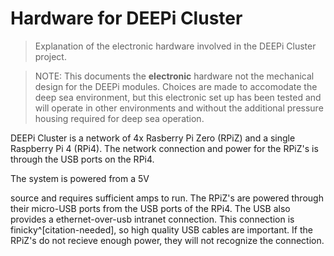 # Hardware for DEEPi Cluster #
> Explanation of the electronic hardware involved in the DEEPi Cluster
> project. 


> NOTE: This documents the **electronic** hardware not the mechanical
> design for the DEEPi modules. Choices are made to accomodate the
> deep sea environment, but this electronic set up has been tested and
> will operate in other environments and without the additional pressure
> housing required for deep sea operation.

DEEPi Cluster is a network of 4x Rasberry Pi Zero (RPiZ) and a single
Raspberry Pi 4 (RPi4). The network connection and power for the RPiZ's
is through the USB ports on the RPi4. 

<!-- TODO: provide power to RPi4 --> The system is powered from a 5V
source and requires <!-- ??? --> sufficient amps to run. The RPiZ's
are powered through their micro-USB ports from the USB ports of the
RPi4. The USB also provides a ethernet-over-usb intranet
connection. This connection is finicky^[citation-needed], so high
quality USB cables are important. If the RPiZ's do not recieve enough power,
they will not recognize the connection. 

<!-- NOTE: In the alternative case of air operations, the connections can be
run over wifi and the issue could be ignored. -->
